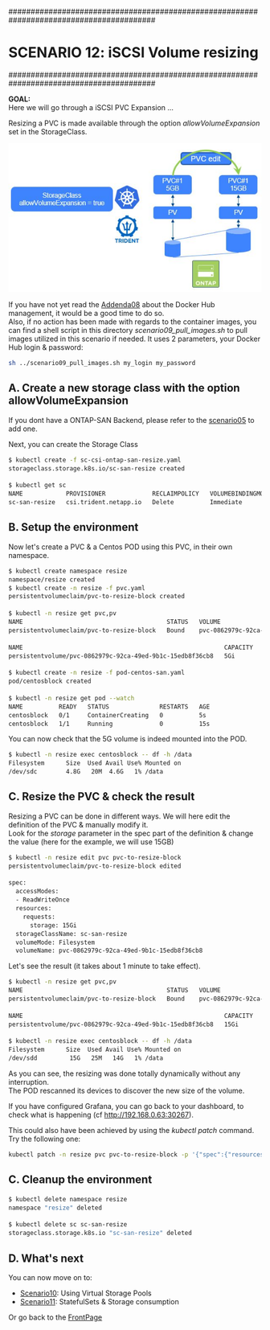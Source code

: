 #########################################################################################
# SCENARIO 12: iSCSI Volume resizing
#########################################################################################

**GOAL:**  
Here we will go through a iSCSI PVC Expansion ...

Resizing a PVC is made available through the option *allowVolumeExpansion* set in the StorageClass.

<p align="center"><img src="../Images/scenario09_2.jpg"></p>

If you have not yet read the [Addenda08](../../../Addendum/Addenda08) about the Docker Hub management, it would be a good time to do so.  
Also, if no action has been made with regards to the container images, you can find a shell script in this directory _scenario09_pull_images.sh_ to pull images utilized in this scenario if needed. It uses 2 parameters, your Docker Hub login & password:

```bash
sh ../scenario09_pull_images.sh my_login my_password
```

## A. Create a new storage class with the option allowVolumeExpansion

If you dont have a ONTAP-SAN Backend, please refer to the [scenario05](../../Scenario05) to add one.  

Next, you can create the Storage Class

```bash
$ kubectl create -f sc-csi-ontap-san-resize.yaml
storageclass.storage.k8s.io/sc-san-resize created

$ kubectl get sc
NAME            PROVISIONER             RECLAIMPOLICY   VOLUMEBINDINGMODE   ALLOWVOLUMEEXPANSION   AGE
sc-san-resize   csi.trident.netapp.io   Delete          Immediate           true                   3h3m
```

## B. Setup the environment

Now let's create a PVC & a Centos POD using this PVC, in their own namespace.

```bash
$ kubectl create namespace resize
namespace/resize created
$ kubectl create -n resize -f pvc.yaml
persistentvolumeclaim/pvc-to-resize-block created

$ kubectl -n resize get pvc,pv
NAME                                        STATUS   VOLUME                                     CAPACITY   ACCESS MODES   STORAGECLASS    AGE
persistentvolumeclaim/pvc-to-resize-block   Bound    pvc-0862979c-92ca-49ed-9b1c-15edb8f36cb8   5Gi        RWO            sc-san-resize   11s

NAME                                                        CAPACITY   ACCESS MODES   RECLAIM POLICY   STATUS   CLAIM                        STORAGECLASS    REASON   AGE
persistentvolume/pvc-0862979c-92ca-49ed-9b1c-15edb8f36cb8   5Gi        RWO            Delete           Bound    resize/pvc-to-resize-block   sc-san-resize            10s

$ kubectl create -n resize -f pod-centos-san.yaml
pod/centosblock created

$ kubectl -n resize get pod --watch
NAME          READY   STATUS              RESTARTS   AGE
centosblock   0/1     ContainerCreating   0          5s
centosblock   1/1     Running             0          15s
```

You can now check that the 5G volume is indeed mounted into the POD.

```bash
$ kubectl -n resize exec centosblock -- df -h /data
Filesystem      Size  Used Avail Use% Mounted on
/dev/sdc        4.8G   20M  4.6G   1% /data
```

## C. Resize the PVC & check the result

Resizing a PVC can be done in different ways. We will here edit the definition of the PVC & manually modify it.  
Look for the *storage* parameter in the spec part of the definition & change the value (here for the example, we will use 15GB)

```bash
$ kubectl -n resize edit pvc pvc-to-resize-block
persistentvolumeclaim/pvc-to-resize-block edited

spec:
  accessModes:
  - ReadWriteOnce
  resources:
    requests:
      storage: 15Gi
  storageClassName: sc-san-resize
  volumeMode: Filesystem
  volumeName: pvc-0862979c-92ca-49ed-9b1c-15edb8f36cb8
```

Let's see the result (it takes about 1 minute to take effect).

```bash
$ kubectl -n resize get pvc,pv
NAME                                        STATUS   VOLUME                                     CAPACITY   ACCESS MODES   STORAGECLASS    AGE
persistentvolumeclaim/pvc-to-resize-block   Bound    pvc-0862979c-92ca-49ed-9b1c-15edb8f36cb8   15Gi       RWO            sc-san-resize   4m3s

NAME                                                        CAPACITY   ACCESS MODES   RECLAIM POLICY   STATUS   CLAIM                        STORAGECLASS    REASON   AGE
persistentvolume/pvc-0862979c-92ca-49ed-9b1c-15edb8f36cb8   15Gi       RWO            Delete           Bound    resize/pvc-to-resize-block   sc-san-resize            4m2s

$ kubectl -n resize exec centosblock -- df -h /data
Filesystem      Size  Used Avail Use% Mounted on
/dev/sdd         15G   25M   14G   1% /data
```

As you can see, the resizing was done totally dynamically without any interruption.  
The POD rescanned its devices to discover the new size of the volume.  

If you have configured Grafana, you can go back to your dashboard, to check what is happening (cf http://192.168.0.63:30267).  

This could also have been achieved by using the _kubectl patch_ command. Try the following one:

```bash
kubectl patch -n resize pvc pvc-to-resize-block -p '{"spec":{"resources":{"requests":{"storage":"20Gi"}}}}'
```

## C. Cleanup the environment

```bash
$ kubectl delete namespace resize
namespace "resize" deleted

$ kubectl delete sc sc-san-resize
storageclass.storage.k8s.io "sc-san-resize" deleted
```

## D. What's next

You can now move on to:

- [Scenario10](../../Scenario10): Using Virtual Storage Pools  
- [Scenario11](../../Scenario11): StatefulSets & Storage consumption  

Or go back to the [FrontPage](https://github.com/YvosOnTheHub/LabNetApp)